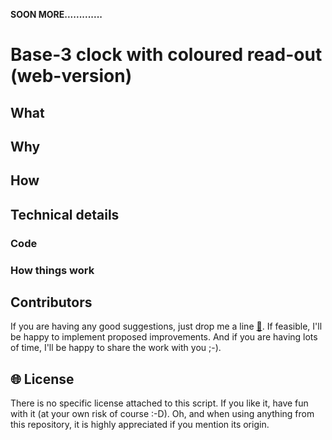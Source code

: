 **SOON MORE.............**


# Base-3 clock with coloured read-out (web-version)

## What



## Why



## How



## Technical details

### Code



### How things work



## Contributors

If you are having any good suggestions, just drop me a line [:email:](http://nostradomus.ddns.net/contactform.html). 
If feasible, I'll be happy to implement proposed improvements. 
And if you are having lots of time, I'll be happy to share the work with you ;-).

## :globe_with_meridians: License

There is no specific license attached to this script. 
If you like it, have fun with it (at your own risk of course :-D).
Oh, and when using anything from this repository, it is highly appreciated if you mention its origin.
